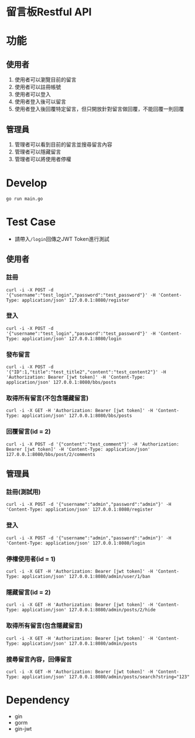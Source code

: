 # 留言板Restful API
# 功能
## 使用者
1. 使用者可以瀏覽目前的留言
2. 使用者可以註冊帳號
3. 使用者可以登入
4. 使用者登入後可以留言
5. 使用者登入後回覆特定留言，但只開放針對留言做回覆，不能回覆一則回覆
## 管理員
1. 管理者可以看到目前的留言並搜尋留言內容
2. 管理者可以隱藏留言
3. 管理者可以將使用者停權
# Develop
`go run main.go`
# Test Case
* 請帶入`/login`回傳之JWT Token進行測試
## 使用者
### 註冊
`curl -i -X POST -d '{"username":"test_login","password":"test_password"}' -H 'Content-Type: application/json' 127.0.0.1:8080/register`
### 登入
`curl -i -X POST -d '{"username":"test_login","password":"test_password"}' -H 'Content-Type: application/json' 127.0.0.1:8080/login`
### 發布留言
`curl -i -X POST -d '{"ID":1,"title":"test_title2","content":"test_content2"}' -H 'Authorization: Bearer [jwt token]' -H 'Content-Type: application/json' 127.0.0.1:8080/bbs/posts`
### 取得所有留言(不包含隱藏留言)
`curl -i -X GET -H 'Authorization: Bearer [jwt token]' -H 'Content-Type: application/json' 127.0.0.1:8080/bbs/posts`
### 回覆留言(id = 2)
`curl -i -X POST -d '{"content":"test_comment"}' -H 'Authorization: Bearer [jwt token]' -H 'Content-Type: application/json' 127.0.0.1:8080/bbs/post/2/comments`

## 管理員
### 註冊(測試用)
`curl -i -X POST -d '{"username":"admin","password":"admin"}' -H 'Content-Type: application/json' 127.0.0.1:8080/register`
### 登入
`curl -i -X POST -d '{"username":"admin","password":"admin"}' -H 'Content-Type: application/json' 127.0.0.1:8080/login`
### 停權使用者(id = 1)
`curl -i -X GET -H 'Authorization: Bearer [jwt token]' -H 'Content-Type: application/json' 127.0.0.1:8080/admin/user/1/ban`
### 隱藏留言(id = 2)
`curl -i -X GET -H 'Authorization: Bearer [jwt token]' -H 'Content-Type: application/json' 127.0.0.1:8080/admin/posts/2/hide`
### 取得所有留言(包含隱藏留言)
`curl -i -X GET -H 'Authorization: Bearer [jwt token]' -H 'Content-Type: application/json' 127.0.0.1:8080/admin/posts`
### 搜尋留言內容，回傳留言
`curl -i -X GET -H 'Authorization: Bearer [jwt token]' -H 'Content-Type: application/json' 127.0.0.1:8080/admin/posts/search?string="123"`

# Dependency
* gin
* gorm
* gin-jwt